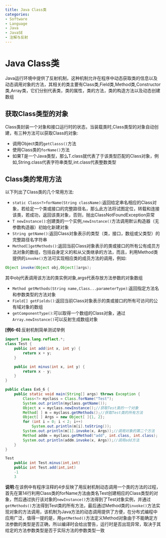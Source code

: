 ```yaml
---
title: Java Class类
categories:
- Software
- Language
- Java
- JavaSE
- 注解与反射
---
```

# Java Class类

Java运行环境中提供了反射机制，这种机制允许在程序中动态获取类的信息以及动态调用对象的方法，其相关的类主要有Class类,Field类,Method类,Constructor类,Array类，它们分别代表类，类的属性，类的方法，类的构造方法以及动态创建数组

## 获取Class类型的对象

Class类封装一个对象和接口运行时的状态，当装载类时,Class类型的对象自动创建，有三种方法可以获取Class的对象:

- 调用Object类的`getClasss()`方法
- 使用Class类的`forName()`方法
- 如果T是一个Java类型，那么T.class就代表了于该类型匹配的Class对象，例如,String.class代表字符串类型,int.class代表整数类型

## Class类的常用方法

以下列出了Class类的几个常用方法:

- `static Class<?>forName(String className)`:返回给定串名相应的Class对象，若给定一个类或接口的完整路径名，那么此方法将试图定位，转载和连接该类，若成功，返回该类对象，否则，抛出ClassNotFoundException异常
- `T newInstance()`:创建类的一个实例,`newInstance()`方法调用默认构造器（无参数构造器）初始化新建对象
- `String getName()`:返回Class对象表示的类型（类，接口，数组或父类型）的完整路径名字符串
- `Method[]getMethods()`:返回当前Class对象表示的类或接口的所有公有成员方法对象的数组，包括自身定义的和从父类继承的方法，而且，利用Method类提供的`invoke()`方法可实现相应类的成员方法的调用，例如:

```java
Object invoke(Object obj,Object[]args);
```

其中obj代表调用该方法的类实例对象,args代表存放方法参数的对象数组

- `Method getMethods(String name,Class...parameterType)`:返回指定方法名和参数类型的方法对象
- `Field[] getFields()`:返回当前Class对象表示的类或接口的所有可访问的公有域对象的数组
- `getComponentType()`:可以取得一个数组的Class对象，通过`Array.newInstance()`可以反射生成数组对象

**[例6-6]**:反射机制简单测试举例

```java
import java.lang.reflect.*;
class Test {
    public int add(int x, int y) {
        return x + y;
    }

    public int minus(int x, int y) {
        return x - y;
    }
}

public class Ex6_6 {
    public static void main(String[] args) throws Exception {
        Class<?> myclass = Class.forName("Test");
        System.out.println(myclass.getName());
        Object x = myclass.newInstance();//获取Test类的一个对象
        Method[ ] m = myclass.getMethods();//获取Test类的所有方法
        Object[ ] Args = new Object[ ]{1, 2};
        for (int i = 0; i < 2; i++)
            System.out.println(m[i].toString());
        System.out.println(m[1].invoke(x, Args));//调用对象的第二个方法
        Method addm = myclass.getMethod("add", int.class, int.class);
        System.out.println(addm.invoke(x, Args));//调用add方法
    }
}

Test
    public int Test.minus(int,int)
    public int Test.add(int,int)
    -1
    3
```

**说明**:在该例中有程序注释的4步反映了用反射机制动态调用一个类的方法的过程，首先在第14行利用Class类的forName方法由类名Test创建相应的Class类型的对象，然后通过执行该对象的`newInstance()`方法得到了Test对象实例，并通过`getMethods()`方法得到Test类的所有方法，最后通过Method类的`invoke()`方法实现对象的方法调用，该机制为Java方法的动态调用提供了方便，在分布式编程中应用广泛，值得一提的是，用`getMethod()`方法定义Method对象由于不能确定方法参数的类型是否正确，所以编译时会给出警告，运行时是否出现异常，取决于其给定的方法参数类型是否于实际方法的参数类型一致



